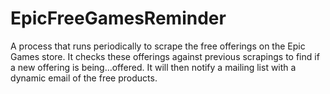 # EpicFreeGamesReminder

A process that runs periodically to scrape the free offerings on the Epic Games store. It checks these offerings against previous scrapings to find if a new offering is being...offered. It will then notify a mailing list with a dynamic email of the free products.
